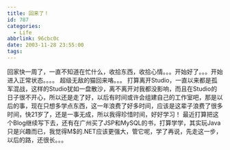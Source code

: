 ```yaml
---
title: 回来了！
id: 787
categories:
  - Life
abbrlink: 96cbc0c
date: 2003-11-28 23:55:00
tags:
---
```


回家快一周了，一直不知道在忙什么，收拾东西，收拾心情。。。开始好了。。。开始进入正常状态。。。。
超级无敌的猫回来咯。。。
打算离开Studio，一直以来都是孤军混战，这样的Studio犹如一盘散沙，离不离开对我都没影响，而且在Studio的日子很不开心，所以还是走了好，以后有时间或许会组建自己的工作室吧，那是以后的事，现在只想多学点东西，这一年浪费了好多时间，应该是这辈子浪费了很多时间，快21岁了，还是一事无成，所以我得珍惜时间，好好学习！
最近打算把这个Blog继续写下去，还有在广州买了JSP和MySQL的书，打算学学，其实玩Java只是兴趣而已，我觉得M$的.NET应该更强大，管它呢，学了再说，先走这一步，以后的路，还很长。。。